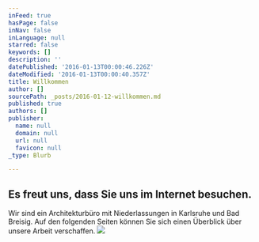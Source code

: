 ```yaml
---
inFeed: true
hasPage: false
inNav: false
inLanguage: null
starred: false
keywords: []
description: ''
datePublished: '2016-01-13T00:00:46.226Z'
dateModified: '2016-01-13T00:00:40.357Z'
title: Willkommen
author: []
sourcePath: _posts/2016-01-12-willkommen.md
published: true
authors: []
publisher:
  name: null
  domain: null
  url: null
  favicon: null
_type: Blurb

---
```

## Es freut uns, dass Sie uns im Internet besuchen.

Wir sind ein Architekturbüro mit Niederlassungen in Karlsruhe und Bad Breisig. Auf den folgenden Seiten können Sie sich einen Überblick über unsere Arbeit verschaffen.
![](https://the-grid-user-content.s3-us-west-2.amazonaws.com/5e55715a-74c0-4116-8c94-2e435cc2efa3.jpg)